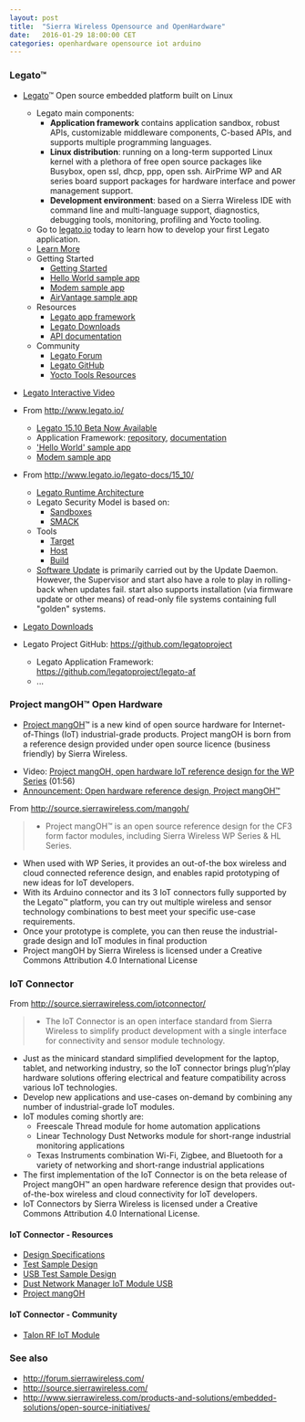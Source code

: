 ```yaml
---
layout: post
title:  "Sierra Wireless Opensource and OpenHardware"
date:   2016-01-29 18:00:00 CET
categories: openhardware opensource iot arduino
---
```


<!-- (2016-01-29 14:56 CET) -->

### Legato™

* [Legato](http://source.sierrawireless.com/legato/)™ Open source embedded platform built on Linux
  * Legato main components:
    - **Application framework** contains application sandbox, robust APIs, customizable middleware components, C-based APIs, and supports multiple programming languages.
    - **Linux distribution**: running on a long-term supported Linux kernel with a plethora of free open source packages like Busybox, open ssl, dhcp, ppp, open ssh. AirPrime WP and AR series board support packages for hardware interface and power management support.
    - **Development environment**: based on a Sierra Wireless IDE with command line and multi-language support, diagnostics, debugging tools, monitoring, profiling and Yocto tooling.
  * Go to [legato.io](http://legato.io/) today to learn how to develop your first Legato application.
  * [Learn More](http://www.sierrawireless.com/productsandservices/airprime_wireless_modules/smart_modules/legato/)
  * Getting Started
    - [Getting Started](http://www.legato.io/legato-docs/15_08/getstarted_main.html)
    - [Hello World sample app](https://github.com/legatoproject/legato-helloworld)
    - [Modem sample app](https://github.com/legatoproject/legato-modemSample)
    - [AirVantage sample app](https://github.com/legatoproject/legato-airvantageSample)
  * Resources
    - [Legato app framework](https://github.com/legatoproject/legato-af)
    - [Legato Downloads](http://source.sierrawireless.com/resources/legato/downloads)
    - [API documentation](http://www.legato.io/legato-docs/15_08/c__a_p_is.html)
  * Community
    - [Legato Forum](http://forum.sierrawireless.com/viewforum.php?f=177)
    - [Legato GitHub](http://www.legato.io/)
    - [Yocto Tools Resources](http://www.yoctoproject.org/tools-resources)


* [Legato Interactive Video](http://www.sierrawireless.com/resources/videos/legato-interactive-video/)


* From http://www.legato.io/
  - [Legato 15.10 Beta Now Available](http://source.sierrawireless.com/resources/legato/downloads/)
  - Application Framework: [repository](https://github.com/legatoproject/legato-af), [documentation](http://www.legato.io/legato-docs/)
  - ['Hello World' sample app](https://github.com/legatoproject/legato-helloWorld)
  - [Modem sample app](https://github.com/legatoproject/legato-modemSample)


* From http://www.legato.io/legato-docs/15_10/
  * [Legato Runtime Architecture](http://www.legato.io/legato-docs/15_10/basic_runtime_arch.html)
  * Legato Security Model is based on:
    - [Sandboxes](http://www.legato.io/legato-docs/15_10/basic_security_sandbox.html)
    - [SMACK](http://www.legato.io/legato-docs/15_10/basic_security_smack.html)
  * Tools
    - [Target](http://www.legato.io/legato-docs/15_10/tools_target.html)
    - [Host](http://www.legato.io/legato-docs/15_10/tools_host.html)
    - [Build](http://www.legato.io/legato-docs/15_10/build_tools.html)
  * [Software Update](http://www.legato.io/legato-docs/15_10/software_update.html) is primarily carried out by the Update Daemon. However, the Supervisor and start also have a role to play in rolling-back when updates fail. start also supports installation (via firmware update or other means) of read-only file systems containing full "golden" systems.


* [Legato Downloads](http://source.sierrawireless.com/resources/legato/downloads/)


* Legato Project GitHub: https://github.com/legatoproject
  - Legato Application Framework: https://github.com/legatoproject/legato-af
  - ...


### Project mangOH™ Open Hardware

* [Project mangOH](http://mangoh.io/)™ is a new kind of open source hardware for Internet-of-Things (IoT) industrial-grade products. Project mangOH is born from a reference design provided under open source licence (business friendly) by Sierra Wireless.
- Video: [Project mangOH, open hardware IoT reference design for the WP Series](https://www.youtube.com/watch?v=fATxcm_gTH4) (01:56)
- [Announcement: Open hardware reference design, Project mangOH™](http://www.sierrawireless.com/resources/videos/announcement-open-hardware-reference-design-project-mangoh/)


From http://source.sierrawireless.com/mangoh/
> * Project mangOH™ is an open source reference design for the CF3 form factor modules, including Sierra Wireless WP Series & HL Series.
* When used with WP Series, it provides an out-of-the box wireless and cloud connected reference design, and enables rapid prototyping of new ideas for IoT developers.
* With its Arduino connector and its 3 IoT connectors fully supported by the Legato™ platform, you can try out multiple wireless and sensor technology combinations to best meet your specific use-case requirements.
* Once your prototype is complete, you can then reuse the industrial-grade design and IoT modules in final production
* Project mangOH by Sierra Wireless is licensed under a Creative Commons Attribution 4.0 International License


### IoT Connector

From http://source.sierrawireless.com/iotconnector/

> * The IoT Connector is an open interface standard from Sierra Wireless to simplify product development with a single interface for connectivity and sensor module technology.
* Just as the minicard standard simplified development for the laptop, tablet, and networking industry, so the IoT connector brings plug’n’play hardware solutions offering electrical and feature compatibility across various IoT technologies.
* Develop new applications and use-cases on-demand by combining any number of industrial-grade IoT modules.
* IoT modules coming shortly are:
  - Freescale Thread module for home automation applications
  - Linear Technology Dust Networks module for short-range industrial monitoring applications
  - Texas Instruments combination Wi-Fi, Zigbee, and Bluetooth for a variety of networking and short-range industrial applications
* The first implementation of the IoT Connector is on the beta release of Project mangOH™ an open hardware reference design that provides out-of-the-box wireless and cloud connectivity for IoT developers.
* IoT Connectors by Sierra Wireless is licensed under a Creative Commons Attribution 4.0 International License.

#### IoT Connector - Resources

* [Design Specifications](http://source.sierrawireless.com/~/media/support_downloads/openhardware/iotconnector/iot%20module%20design%20specification%20v1.ashx)
* [Test Sample Design](http://source.sierrawireless.com/~/media/support_downloads/openhardware/iotconnector/test%20module.ashx)
* [USB Test Sample Design](http://source.sierrawireless.com/~/media/support_downloads/openhardware/iotconnector/test%20module%20usb.ashx)
* [Dust Network Manager IoT Module USB](http://source.sierrawireless.com/~/media/support_downloads/openhardware/iotconnector/dust_iot_manager_board_files_usb_only.ashx)
* [Project mangOH](http://source.sierrawireless.com/mangoh)

#### IoT Connector - Community

* [Talon RF IoT Module](http://www.taloncom.com/rfmodules.htm)

### See also

* http://forum.sierrawireless.com/
* http://source.sierrawireless.com/
* http://www.sierrawireless.com/products-and-solutions/embedded-solutions/open-source-initiatives/

<!-- EOF -->
